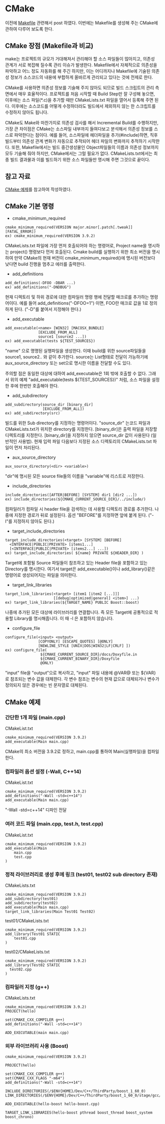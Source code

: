 # CMake
이전에 [Makefile](https://swhur.github.io/makefile/) 관련해서 post 하였다. 
이번에는 Makefile를 생성해 주는 CMake에 관하여 다루어 보도록 한다. 

## CMake 장점 (Makefile과 비교)
make는 프로젝트의 규모가 거대해져서 관리해야 할 소스 파일들이 많아지고, 의존성 관계가 서로 복잡해 질수록 관리 이슈가 발생한다. 
Makefile에서 자체적으로 의존성을 파악하고 어느 정도 자동화를 해 주긴 하지만, 이는 어디까지나 Makefile에 기술된 의존성 정보가 소스코드의 내용에 부합하게 올바르게 관리되고 있다는 것에 전제로 한다. 

CMake를 사용하면 의존성 정보를 기술해 주지 않아도 되므로 빌드 스크립트의 관리 측면에서 매우 효율적이다. 
프로젝트를 처음 시작할 때 Build Step만 잘 구성해 놓으면, 이후에는 소스 파일(*.c)을 추가할 때만 CMakeLists.txt 파일을 열어서 등록해 주면 된다.
이후에는 소스코드를 어떻게 수정하더라도 빌드에서 제외하지 않는 한 스크립트를 수정하지 않아도 됩니다.

CMake도 Make와 마찬가지로 의존성 검사를 해서 Incremental Build를 수행하지만, 가장 큰 차이점은 CMake는 소스파일 내부까지 들여다보고 분석해서 의존성 정보를 스스로 파악한다는 점이다. 
예를 들어, 소스파일에 헤더파일을 추가(#include)하면, 직후 빌드부터 의존성 관계 변화가 자동으로 추적되어 헤더 파일의 변화까지 추적하기 시작한다. 
또한, Makefile에서는 빌드 중간생성물인 Object파일들의 이름과 의존성 정보까지 모두 기술해 줘야 하지만, CMake에서는 그럴 필요가 없다. 
CMakeLists.txt에서는 최종 빌드 결과물과 이를 빌드하기 위한 소스 파일들만 명시해 주면 그것으로 끝이다. 

## 참고 자료
[CMake 예제](https://github.com/jacking75/examples_CMake)를 참고하여 작성하였다. 

## CMake 기본 명령
- cmake_minimum_required
```
cmake_minimum_required(VERSION major.minor[.patch[.tweak]] [FATAL_ERROR])
ex) cmake_minimum_required(VERSION 3.9.2)
```
CMakeLists.txt 파일에 가장 먼저 호출되어야 하는 명령어로, Project name을 명시하는 project() 명령보다 먼저 호출된다. 
Cmake build를 실행하기 위한 최소 버전을 명시하여 만약 CMake의 현재 버전이 cmake_minimum_required()에 명시된 버전보다 낮다면 build 진행을 멈추고 에러를 출력한다.

- add_definitions
```
add_definitions(-DFOO -DBAR ...)
ex) add_definitions("-DNDBUG")
```
현재 디렉토리 및 하위 경로에 대한 컴파일러 명령 행에 전달할 매크로를 추가하는 명령어이다.
예를 들어 add_definitions("-DFOO=1") 이면, FOO란 매크로 값을 1로 정의하게 된다.
("-D"를 붙여서 지정해야 한다.)

- add_executable
```
add_executable(<name> [WIN32] [MACOSX_BUNDLE]
               [EXCLUDE_FROM_ALL]
               source1 [source2 ...])
ex) add_executable(tests ${TEST_SOURCES})
```
"name" 으로 명명된 실행파일을 생성한다. 이때 build를 위한 source파일들을 source1, source2.. 와 같이 추가한다.
source는 List형태로 전달이 가능하기에 aux_source_directory 또는 set으로 명시한 이름을 전달할 수도 있다.

주의할 점은 동일한 대상에 대하여 add_executable은 1회 밖에 호출할 수 없다. 
그래서 위의 예제 "add_executable(tests ${TEST_SOURCES})" 처럼, 소스 파일을 설정한 후에 한번만 호출해야 한다. 

- add_subdirectory
```
add_subdirectory(source_dir [binary_dir]
                 [EXCLUDE_FROM_ALL])
ex) add_subdirectory(src)
```
빌드를 위한 Sub directory를 지정하는 명령어이다. "source_dir" 는코드 파일과 CMakeLists.txt가 위치한 directory를 지정한다.
[binary_dir]은 출력 파일을 저장할 디렉토리를 지정한다. [binary_dir]을 지정하지 않으면 source_dir 값이 사용된다 (일반적인 사용법). 
현재 입력 파일 다음보다 지정된 소스 디렉토리의 CMakeLists.txt 파일이 먼저 처리된다. 

- aux_source_directory
```
aux_source_directory(<dir> <variable>)
```
"dir"에 명시된 모든 source file들의 이름을 "variable"에 리스트로 저장한다.

- include_directories
```
include_directories([AFTER|BEFORE] [SYSTEM] dir1 [dir2 ...])
ex) include_directories(${CMAKE_CURRENT_SOURCE_DIR}/../include/)
```
컴파일러가 컴파일 시 header file을 검색하는 데 사용할 디렉토리 경로를 추가한다.
나중에 지정한 경로가 뒤로 설정된다. 옵션 "BEFORE"를 지정하면 앞에 붙게 된다.
("-I"를 지정하지 않아도 된다.)

- target_include_directories
```
target_include_directories(<target> [SYSTEM] [BEFORE]
  <INTERFACE|PUBLIC|PRIVATE> [items1...]
  [<INTERFACE|PUBLIC|PRIVATE> [items2...] ...])
ex) target_include_directories( ${name} PRIVATE ${HEADER_DIR} )
```
Target에 포함될 Source 파일들이 참조하고 있는 Header file을 포함하고 있는 Directory를 명시한다.
여기서 target은 add_executable()이나 add_library()같은 명령어로 생성되어지는 파일을 의미한다.

- target_link_libraries
```
target_link_libraries(<target> [item1 [item2 [...]]]
                      [[debug|optimized|general] <item>] ...)
ex) target_link_libraries(${TARGET_NAME} PUBLIC Boost::boost)
```
나중에 추가된 모든 대상에 라이브러리를 연결합니다. 즉 모든 Target에 공통적으로 적용할 Library를 명시해줍니다. 
이 때 -l 은 포함하지 않습니다.

- configure_file
```
configure_file(<input> <output>
               [COPYONLY] [ESCAPE_QUOTES] [@ONLY]
               [NEWLINE_STYLE [UNIX|DOS|WIN32|LF|CRLF] ])
ex) configure_file(
                ${CMAKE_CURRENT_SOURCE_DIR}/docs/Doxyfile.in
                ${CMAKE_CURRENT_BINARY_DIR}/Doxyfile
                @ONLY)
```
"input" file을 "output"으로 복사하고, "input" 파일 내용에 @VAR@ 또는 ${VAR} 로 참조되는 변수 값을 대체한다.
각 변수 참조는 변수의 현재 값으로 대체되거나 변수가 정의되지 않은 경우에는 빈 문자열로 대체된다. 

## CMake 예제
### 간단한 1개 파일 (main.cpp)
CMakeList.txt
```
cmake_minimum_required(VERSION 3.9.2)
add_executable(Main main.cpp)
```
CMake의 최소 버전을 3.9.2로 정하고, main.cpp를 통하여 Main(실행파일)을 컴파일한다. 

### 컴파일러 옵션 설정 (-Wall, C++14)
CMakeList.txt
```
cmake_minimum_required(VERSION 3.9.2)
add_definitions("-Wall -std=c++14")
add_executable(Main main.cpp)
```
"-Wall -std=c++14" 디파인 전달

### 여러 코드 파일 (main.cpp, test.h, test.cpp)
CMakeList.txt
```
cmake_minimum_required(VERSION 3.9.2)
add_executable(Main
    main.cpp
    test.cpp
)
```

### 정적 라이브러리로 생성 후에 링크 (test01, test02 sub directory 존재)
CMakeLists.txt
```
cmake_minimum_required(VERSION 3.9.2)
add_subdirectory(test01)                
add_subdirectory(test02)                
add_executable(Main main.cpp)
target_link_libraries(Main Test01 Test02)
```
test01/CMakeLists.txt
```
cmake_minimum_required(VERSION 3.9.2)
add_library(Test01 STATIC
    test01.cpp
)
```
test02/CMakeLists.txt
```
cmake_minimum_required(VERSION 3.9.2)
add_library(Test02 STATIC
  test02.cpp
)
```

### 컴파일러 지정 (g++)
CMakeLists.txt
```
cmake_minimum_required(VERSION 3.9.2)
PROJECT(hello)

set(CMAKE_CXX_COMPILER g++)
add_definitions("-Wall -std=c++14")

ADD_EXECUTABLE(main main.cpp)
```

### 외부 라이브러리 사용 (Boost)
```
cmake_minimum_required(VERSION 3.9.2)

PROJECT(hello)

set(CMAKE_CXX_COMPILER g++)
set(CMAKE_CXX_FLAGS "-m64")
add_definitions("-Wall -std=c++14")

INCLUDE_DIRECTORIES(/$ENV{HOME}/Dev/C++/ThirdParty/boost_1_60_0)
LINK_DIRECTORIES(/$ENV{HOME}/Dev/C++/ThirdParty/boost_1_60_0/stage/gcc/lib)

ADD_EXECUTABLE(hello-boost hello-boost.cpp)

TARGET_LINK_LIBRARIES(hello-boost pthread boost_thread boost_system boost_chrono)
```

